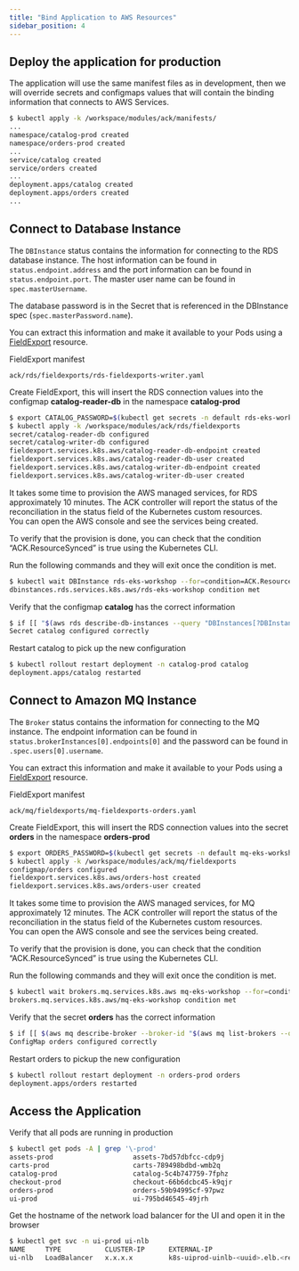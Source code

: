 ```yaml
---
title: "Bind Application to AWS Resources"
sidebar_position: 4
---
```


## Deploy the application for production

The application will use the same manifest files as in development, then we will override secrets and configmaps values that will contain the binding information that connects to AWS Services.

```bash
$ kubectl apply -k /workspace/modules/ack/manifests/
...
namespace/catalog-prod created
namespace/orders-prod created
...
service/catalog created
service/orders created
...
deployment.apps/catalog created
deployment.apps/orders created
...
```


## Connect to Database Instance
The `DBInstance` status contains the information for connecting to the RDS database instance. The host information can be found in `status.endpoint.address` and the port information can be found in `status.endpoint.port`. The master user name can be found in `spec.masterUsername`.

The database password is in the Secret that is referenced in the DBInstance spec (`spec.masterPassword.name`).

You can extract this information and make it available to your Pods using a [FieldExport](https://aws-controllers-k8s.github.io/community/docs/user-docs/field-export) resource.


FieldExport manifest
```file
ack/rds/fieldexports/rds-fieldexports-writer.yaml
```

Create FieldExport, this will insert the RDS connection values into the configmap **catalog-reader-db** in the namespace **catalog-prod**
```bash
$ export CATALOG_PASSWORD=$(kubectl get secrets -n default rds-eks-workshop -o go-template='{{.data.password|base64decode}}')
$ kubectl apply -k /workspace/modules/ack/rds/fieldexports
secret/catalog-reader-db configured
secret/catalog-writer-db configured
fieldexport.services.k8s.aws/catalog-reader-db-endpoint created
fieldexport.services.k8s.aws/catalog-reader-db-user created
fieldexport.services.k8s.aws/catalog-writer-db-endpoint created
fieldexport.services.k8s.aws/catalog-writer-db-user created
```

It takes some time to provision the AWS managed services, for RDS approximately 10 minutes. The ACK controller will report the status of the reconciliation in the status field of the Kubernetes custom resources.  
You can open the AWS console and see the services being created.

To verify that the provision is done, you can check that the condition “ACK.ResourceSynced” is true using the Kubernetes CLI.

Run the following commands and they will exit once the condition is met.
```bash timeout=1080
$ kubectl wait DBInstance rds-eks-workshop --for=condition=ACK.ResourceSynced --timeout=15m
dbinstances.rds.services.k8s.aws/rds-eks-workshop condition met
```

Verify that the configmap **catalog** has the correct information
```bash
$ if [[ "$(aws rds describe-db-instances --query "DBInstances[?DBInstanceIdentifier == 'rds-eks-workshop'].Endpoint.Address" --output text)" ==  "$(kubectl get secret catalog-reader-db -o go-template='{{.data.endpoint|base64decode}}' -n catalog-prod)" ]]; then echo "Secret catalog configured correctly"; else echo "Error Catalo misconfigured"; false; fi
Secret catalog configured correctly
```

Restart catalog to pick up the new configuration
```bash
$ kubectl rollout restart deployment -n catalog-prod catalog
deployment.apps/catalog restarted
```

## Connect to Amazon MQ Instance
The `Broker` status contains the information for connecting to the MQ instance. The endpoint information can be found in `status.brokerInstances[0].endpoints[0]` and the password can be found in `.spec.users[0].username`.

You can extract this information and make it available to your Pods using a [FieldExport](https://aws-controllers-k8s.github.io/community/docs/user-docs/field-export) resource.

FieldExport manifest
```file
ack/mq/fieldexports/mq-fieldexports-orders.yaml
```

Create FieldExport, this will insert the RDS connection values into the secret **orders** in the namespace **orders-prod**
```bash
$ export ORDERS_PASSWORD=$(kubectl get secrets -n default mq-eks-workshop -o go-template='{{.data.password|base64decode}}')
$ kubectl apply -k /workspace/modules/ack/mq/fieldexports
configmap/orders configured
fieldexport.services.k8s.aws/orders-host created
fieldexport.services.k8s.aws/orders-user created
```

It takes some time to provision the AWS managed services, for MQ approximately 12 minutes. The ACK controller will report the status of the reconciliation in the status field of the Kubernetes custom resources.  
You can open the AWS console and see the services being created.

To verify that the provision is done, you can check that the condition “ACK.ResourceSynced” is true using the Kubernetes CLI.

Run the following commands and they will exit once the condition is met.
```bash timeout=1080
$ kubectl wait brokers.mq.services.k8s.aws mq-eks-workshop --for=condition=ACK.ResourceSynced --timeout=18m
brokers.mq.services.k8s.aws/mq-eks-workshop condition met
```

Verify that the secret **orders** has the correct information
```bash
$ if [[ $(aws mq describe-broker --broker-id "$(aws mq list-brokers --query "BrokerSummaries[?BrokerName == 'mq-eks-workshop'].BrokerId" --output text)" --query 'BrokerInstances[0].Endpoints[0]') == \"$(kubectl get cm orders -o go-template='{{.data.SPRING_ACTIVEMQ_BROKERURL}}'\" -n orders-prod) ]]; then echo "ConfigMap orders configured correctly"; else echo "Error Order misconfigured"; false; fi
ConfigMap orders configured correctly
```

Restart orders to pickup the new configuration
```bash
$ kubectl rollout restart deployment -n orders-prod orders
deployment.apps/orders restarted
```

## Access the Application

Verify that all pods are running in production

```bash
$ kubectl get pods -A | grep '\-prod'
assets-prod                    assets-7bd57dbfcc-cdp9j                         1/1     Running   0              1m
carts-prod                     carts-789498bdbd-wmb2q                          1/1     Running   0              1m
catalog-prod                   catalog-5c4b747759-7fphz                        1/1     Running   0              1m
checkout-prod                  checkout-66b6dcbc45-k9qjr                       1/1     Running   0              1m
orders-prod                    orders-59b94995cf-97pwz                         1/1     Running   0              1m
ui-prod                        ui-795bd46545-49jrh                             1/1     Running   0              1m
```

Get the hostname of the network load balancer for the UI and open it in the browser

```bash
$ kubectl get svc -n ui-prod ui-nlb
NAME     TYPE           CLUSTER-IP      EXTERNAL-IP                                           PORT(S)        AGE
ui-nlb   LoadBalancer   x.x.x.x         k8s-uiprod-uinlb-<uuid>.elb.<region>.amazonaws.com    80:32028/TCP   111m
```
